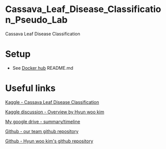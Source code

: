 # Cassava_Leaf_Disease_Classification_Pseudo_Lab
Cassava Leaf Disease Classification

# Setup

* See [Docker hub](https://hub.docker.com/repository/docker/hihunjin/cassava-leaf-disease-classification-master-breaker) README.md

# Useful links

[Kaggle - Cassava Leaf Disease Classification](https://www.kaggle.com/c/cassava-leaf-disease-classification/)

[Kaggle discussion - Overview by Hyun woo kim](https://www.kaggle.com/c/cassava-leaf-disease-classification/discussion/220593)

[My google drive - summary/timeline](https://docs.google.com/presentation/d/1_pHpDq00IacQTbS7bCb_r3fkKbPBoJ2eWsR9uw23s-I/edit?usp=sharing)

[Github - our team github repository](https://github.com/PesudoLab-AI-Competition-2nd/Cassava_Leaf_Disease_Classification)

[Github - Hyun woo kim's github repository](https://github.com/choco9966/Cassava-Leaf-Disease-Classification)
